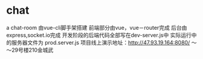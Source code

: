 # chat
a chat-room
由vue-cli脚手架搭建
前端部分由vue，vue－router完成
后台由express,socket.io完成
开发阶段的后端代码全部写在dev-server.js中
实际运行中的服务器文件为 prod.server.js
项目线上演示地址：http://47.93.19.164:8080/
～～29号楼210金城武
